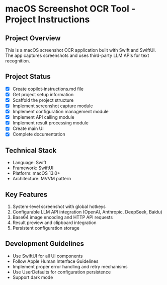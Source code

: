 # macOS Screenshot OCR Tool - Project Instructions

## Project Overview
This is a macOS screenshot OCR application built with Swift and SwiftUI. The app captures screenshots and uses third-party LLM APIs for text recognition.

## Project Status
- [x] Create copilot-instructions.md file
- [x] Get project setup information
- [x] Scaffold the project structure
- [x] Implement screenshot capture module
- [x] Implement configuration management module
- [x] Implement API calling module
- [x] Implement result processing module
- [x] Create main UI
- [x] Complete documentation

## Technical Stack
- Language: Swift
- Framework: SwiftUI
- Platform: macOS 13.0+
- Architecture: MVVM pattern

## Key Features
1. System-level screenshot with global hotkeys
2. Configurable LLM API integration (OpenAI, Anthropic, DeepSeek, Baidu)
3. Base64 image encoding and HTTP API requests
4. Result preview and clipboard integration
5. Persistent configuration storage

## Development Guidelines
- Use SwiftUI for all UI components
- Follow Apple Human Interface Guidelines
- Implement proper error handling and retry mechanisms
- Use UserDefaults for configuration persistence
- Support dark mode
